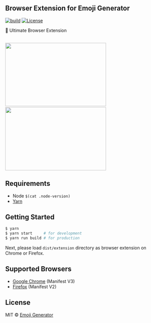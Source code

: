 ## Browser Extension for Emoji Generator
[![build](https://github.com/emoji-gen/browser-extension/actions/workflows/build.yml/badge.svg)](https://github.com/emoji-gen/browser-extension/actions/workflows/build.yml)
[![License](https://img.shields.io/static/v1?label=License&message=MIT&color=green)](https://opensource.org/licenses/MIT)

:tada: Ultimate Browser Extension

<br><img src="pr/ss1.png" width="320" height="200" alt="">&nbsp;<img src="pr/ss2.png" width="320" height="200" alt="">

## Requirements

- Node `$(cat .node-version)`
- [Yarn](https://yarnpkg.com/)

## Getting Started

```bash
$ yarn
$ yarn start     # for development
$ yarn run build # for production
```

Next, please load `dist/extension` directory as browser extension on Chrome or Firefox.

## Supported Browsers

- [Google Chrome](https://chrome.google.com/webstore/detail/emoji-generator/ghbhakkknnmocmiilhneahbkiaegdnmf) (Manifest V3)
- [Firefox](https://addons.mozilla.org/ja/firefox/addon/emoji-generator/) (Manifest V2)

## License

MIT &copy; [Emoji Generator](https://emoji-gen.ninja/)
